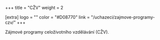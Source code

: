 +++
title = "CŽV"
weight = 2

[extra]
logo = ""
color = "#D08770"
link = "/uchazeci/zajmove-programy-czv/"
+++

Zájmové programy celoživotního vzdělávání (CŽV).
